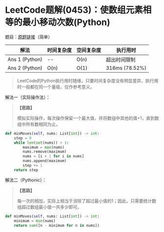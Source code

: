 # LeetCode题解(0453)：使数组元素相等的最小移动次数(Python)

题目：[原题链接](https://leetcode-cn.com/problems/minimum-moves-to-equal-array-elements/)（简单）

| 解法           | 时间复杂度 | 空间复杂度 | 执行用时       |
| -------------- | ---------- | ---------- | -------------- |
| Ans 1 (Python) | --         | O(n)       | 超出时间限制   |
| Ans 2 (Python) | O(n)       | O(1)       | 316ms (78.52%) |

>  LeetCode的Python执行用时随缘，只要时间复杂度没有明显差异，执行用时一般都在同一个量级，仅作参考意义。

解法一（实际操作法）：

> **【思路】**
>
> 模拟实际操作，每次操作保留一个最大值，并将数组中其他的值+1，直到数组中所有数相同为止。

```python
def minMoves(self, nums: List[int]) -> int:
    step = 0
    while len(set(nums)) > 1:
        maximum = max(nums)
        nums.remove(maximum)
        nums = [i + 1 for i in nums]
        nums.append(maximum)
        step += 1
    return step
```

解法二（Pythonic）：

> **【思路】**
>
> 每一次的相加，实际上相当于消除了超过最小值的1；因此，只需要统计数组超过数组最小值一共多少即可。

```python
def minMoves(self, nums: List[int]) -> int:
    minimum = min(nums)
    return sum([n - minimum for n in nums])
```